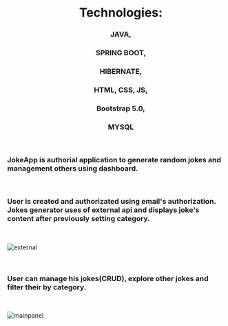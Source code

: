 <div align="center">
<ul type="none">
 <li><h1>Technologies:</h1></li>
 <li><h3>JAVA,</h3></li>
 <li><h3>SPRING BOOT,</h3></li>
 <li><h3>HIBERNATE,</h3></li>
 <li><h3>HTML, CSS, JS,</h3></li>
 <li><h3>Bootstrap 5.0,</h3></li>
 <li><h3>MYSQL</h3></li>
</ul>
</div>
<br>
<h3>JokeApp is authorial application to generate random jokes and management others using dashboard.</h3>
<br>
<h3>User is created and authorizated using email's authorization.
Jokes generator uses of external api and displays joke's content after previously setting category.</h3>    
<br>

![external](https://github.com/Misiek26/JokeApp/assets/78620383/3dda92fe-9755-46ab-979c-7df29689c1ff)

<br>
<h3>User can manage his jokes(CRUD), explore other jokes and filter their by category.</h3>

<br>

![mainpanel](https://github.com/Misiek26/JokeApp/assets/78620383/88ec20fc-6365-4147-b387-c841ffd3cf2c)
